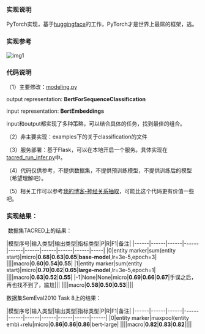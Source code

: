### 实现说明

PyTorch实现，基于[huggingface](https://github.com/huggingface/pytorch-pretrained-BERT)的工作，PyTorch才是世界上最屌的框架，逃。

### 实现参考

![img1](http://wx2.sinaimg.cn/mw690/aba7d18bgy1g47p0g5ln3j210n0drtas.jpg)


### 代码说明

（1）主要修改：[modeling.py](https://github.com/zhpmatrix/BERTem/blob/master/pytorch_pretrained_bert/modeling.py)

output representation: **BertForSequenceClassification**

input representation:  **BertEmbeddings**

input和output都实现了多种策略，可以结合具体的任务，找到最佳的组合。


（2）非主要实现：examples下的关于classification的文件

（3）服务部署：基于Flask，可以在本地开启一个服务。具体实现在[tacred\_run\_infer.py](https://github.com/zhpmatrix/BERTem/blob/master/examples/tacred_run_infer.py)中。

（4）代码仅供参考，不提供数据集，不提供预训练模型，不提供训练后的模型（希望理解吧）。

（5）相关工作可以参考[我的博客-神经关系抽取](https://zhpmatrix.github.io/2019/06/30/neural-relation-extraction/)，可能比这个代码更有价值一些吧。


### 实现结果：

 数据集TACRED上的结果：

|模型序号|输入类型|输出类型|指标类型|P|R|F1|备注|
|------|------|------|------|------|------|------|------|------|-----|
|0|entity marker|sum(entity start)|micro|**0.68**|**0.63**|**0.65**|**base-model**,lr=3e-5,epoch=3|
||||macro|**0.60**|**0.54**|**0.55**|
|1|entity marker|sum(entity start)|micro|**0.70**|**0.62**|**0.65**|**large-model**,lr=3e-5,epoch=1|
||||macro|**0.63**|**0.52**|**0.55**|
|-1|None|None|micro|**0.69**|**0.66**|**0.67**|手误之后，再也找不到了，尴尬|||
||||macro|**0.58**|**0.50**|**0.53**||||


数据集SemEval2010 Task 8上的结果：

|模型序号|输入类型|输出类型|指标类型|P|R|F1|备注|
|------|------|------|------|------|------|------|------|------|------|
|0|entity marker|maxpool(entity emb)+relu|micro|**0.86**|**0.86**|**0.86**|bert-large|
||||macro|**0.82**|**0.83**|**0.82**||||